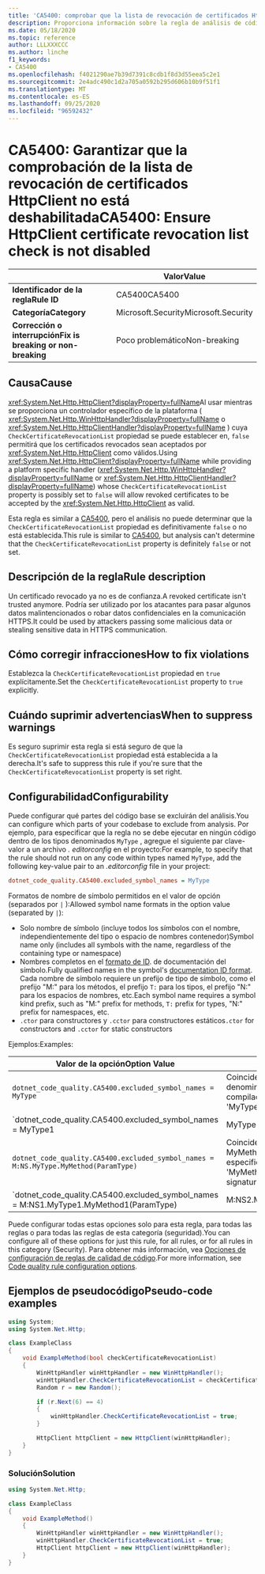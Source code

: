 ```yaml
---
title: 'CA5400: comprobar que la lista de revocación de certificados HttpClient no está deshabilitada (análisis de código)'
description: Proporciona información sobre la regla de análisis de código CA5400, incluidas las causas, cómo corregir las infracciones y cuándo suprimirlas.
ms.date: 05/18/2020
ms.topic: reference
author: LLLXXXCCC
ms.author: linche
f1_keywords:
- CA5400
ms.openlocfilehash: f4021290ae7b39d7391c8cdb1f8d3d55eea5c2e1
ms.sourcegitcommit: 2e4adc490c1d2a705a0592b295d606b10b9f51f1
ms.translationtype: MT
ms.contentlocale: es-ES
ms.lasthandoff: 09/25/2020
ms.locfileid: "96592432"
---
```

# <a name="ca5400-ensure-httpclient-certificate-revocation-list-check-is-not-disabled"></a><span data-ttu-id="a1c6c-103">CA5400: Garantizar que la comprobación de la lista de revocación de certificados HttpClient no está deshabilitada</span><span class="sxs-lookup"><span data-stu-id="a1c6c-103">CA5400: Ensure HttpClient certificate revocation list check is not disabled</span></span>

| | <span data-ttu-id="a1c6c-104">Valor</span><span class="sxs-lookup"><span data-stu-id="a1c6c-104">Value</span></span> |
|-|-|
| <span data-ttu-id="a1c6c-105">**Identificador de la regla**</span><span class="sxs-lookup"><span data-stu-id="a1c6c-105">**Rule ID**</span></span> |<span data-ttu-id="a1c6c-106">CA5400</span><span class="sxs-lookup"><span data-stu-id="a1c6c-106">CA5400</span></span>|
| <span data-ttu-id="a1c6c-107">**Categoría**</span><span class="sxs-lookup"><span data-stu-id="a1c6c-107">**Category**</span></span> |<span data-ttu-id="a1c6c-108">Microsoft.Security</span><span class="sxs-lookup"><span data-stu-id="a1c6c-108">Microsoft.Security</span></span>|
| <span data-ttu-id="a1c6c-109">**Corrección o interrupción**</span><span class="sxs-lookup"><span data-stu-id="a1c6c-109">**Fix is breaking or non-breaking**</span></span> |<span data-ttu-id="a1c6c-110">Poco problemático</span><span class="sxs-lookup"><span data-stu-id="a1c6c-110">Non-breaking</span></span>|

## <a name="cause"></a><span data-ttu-id="a1c6c-111">Causa</span><span class="sxs-lookup"><span data-stu-id="a1c6c-111">Cause</span></span>

<span data-ttu-id="a1c6c-112"><xref:System.Net.Http.HttpClient?displayProperty=fullName>Al usar mientras se proporciona un controlador específico de la plataforma ( <xref:System.Net.Http.WinHttpHandler?displayProperty=fullName> o <xref:System.Net.Http.HttpClientHandler?displayProperty=fullName> ) cuya `CheckCertificateRevocationList` propiedad se puede establecer en, `false` permitirá que los certificados revocados sean aceptados por <xref:System.Net.Http.HttpClient> como válidos.</span><span class="sxs-lookup"><span data-stu-id="a1c6c-112">Using <xref:System.Net.Http.HttpClient?displayProperty=fullName> while providing a platform specific handler (<xref:System.Net.Http.WinHttpHandler?displayProperty=fullName> or <xref:System.Net.Http.HttpClientHandler?displayProperty=fullName>) whose `CheckCertificateRevocationList` property is possibly set to `false` will allow revoked certificates to be accepted by the <xref:System.Net.Http.HttpClient> as valid.</span></span>

<span data-ttu-id="a1c6c-113">Esta regla es similar a [CA5400](ca5400.md), pero el análisis no puede determinar que la `CheckCertificateRevocationList` propiedad es definitivamente `false` o no está establecida.</span><span class="sxs-lookup"><span data-stu-id="a1c6c-113">This rule is similar to [CA5400](ca5400.md), but analysis can't determine that the `CheckCertificateRevocationList` property is definitely `false` or not set.</span></span>

## <a name="rule-description"></a><span data-ttu-id="a1c6c-114">Descripción de la regla</span><span class="sxs-lookup"><span data-stu-id="a1c6c-114">Rule description</span></span>

<span data-ttu-id="a1c6c-115">Un certificado revocado ya no es de confianza.</span><span class="sxs-lookup"><span data-stu-id="a1c6c-115">A revoked certificate isn't trusted anymore.</span></span> <span data-ttu-id="a1c6c-116">Podría ser utilizado por los atacantes para pasar algunos datos malintencionados o robar datos confidenciales en la comunicación HTTPS.</span><span class="sxs-lookup"><span data-stu-id="a1c6c-116">It could be used by attackers passing some malicious data or stealing sensitive data in HTTPS communication.</span></span>

## <a name="how-to-fix-violations"></a><span data-ttu-id="a1c6c-117">Cómo corregir infracciones</span><span class="sxs-lookup"><span data-stu-id="a1c6c-117">How to fix violations</span></span>

<span data-ttu-id="a1c6c-118">Establezca la `CheckCertificateRevocationList` propiedad en `true` explícitamente.</span><span class="sxs-lookup"><span data-stu-id="a1c6c-118">Set the `CheckCertificateRevocationList` property to `true` explicitly.</span></span>

## <a name="when-to-suppress-warnings"></a><span data-ttu-id="a1c6c-119">Cuándo suprimir advertencias</span><span class="sxs-lookup"><span data-stu-id="a1c6c-119">When to suppress warnings</span></span>

<span data-ttu-id="a1c6c-120">Es seguro suprimir esta regla si está seguro de que la `CheckCertificateRevocationList` propiedad está establecida a la derecha.</span><span class="sxs-lookup"><span data-stu-id="a1c6c-120">It's safe to suppress this rule if you're sure that the `CheckCertificateRevocationList` property is set right.</span></span>

## <a name="configurability"></a><span data-ttu-id="a1c6c-121">Configurabilidad</span><span class="sxs-lookup"><span data-stu-id="a1c6c-121">Configurability</span></span>

<span data-ttu-id="a1c6c-122">Puede configurar qué partes del código base se excluirán del análisis.</span><span class="sxs-lookup"><span data-stu-id="a1c6c-122">You can configure which parts of your codebase to exclude from analysis.</span></span> <span data-ttu-id="a1c6c-123">Por ejemplo, para especificar que la regla no se debe ejecutar en ningún código dentro de los tipos denominados `MyType` , agregue el siguiente par clave-valor a un archivo *. editorconfig* en el proyecto:</span><span class="sxs-lookup"><span data-stu-id="a1c6c-123">For example, to specify that the rule should not run on any code within types named `MyType`, add the following key-value pair to an *.editorconfig* file in your project:</span></span>

```ini
dotnet_code_quality.CA5400.excluded_symbol_names = MyType
```

<span data-ttu-id="a1c6c-124">Formatos de nombre de símbolo permitidos en el valor de opción (separados por `|` ):</span><span class="sxs-lookup"><span data-stu-id="a1c6c-124">Allowed symbol name formats in the option value (separated by `|`):</span></span>

- <span data-ttu-id="a1c6c-125">Solo nombre de símbolo (incluye todos los símbolos con el nombre, independientemente del tipo o espacio de nombres contenedor)</span><span class="sxs-lookup"><span data-stu-id="a1c6c-125">Symbol name only (includes all symbols with the name, regardless of the containing type or namespace)</span></span>
- <span data-ttu-id="a1c6c-126">Nombres completos en el [formato de ID](https://github.com/dotnet/csharplang/blob/master/spec/documentation-comments.md#id-string-format). de documentación del símbolo.</span><span class="sxs-lookup"><span data-stu-id="a1c6c-126">Fully qualified names in the symbol's [documentation ID format](https://github.com/dotnet/csharplang/blob/master/spec/documentation-comments.md#id-string-format).</span></span> <span data-ttu-id="a1c6c-127">Cada nombre de símbolo requiere un prefijo de tipo de símbolo, como el prefijo "M:" para los métodos, el prefijo `T:` para los tipos, el prefijo "N:" para los espacios de nombres, etc.</span><span class="sxs-lookup"><span data-stu-id="a1c6c-127">Each symbol name requires a symbol kind prefix, such as "M:" prefix for methods, `T:` prefix for types, "N:" prefix for namespaces, etc.</span></span>
- <span data-ttu-id="a1c6c-128">`.ctor` para constructores y `.cctor` para constructores estáticos</span><span class="sxs-lookup"><span data-stu-id="a1c6c-128">`.ctor` for constructors and `.cctor` for static constructors</span></span>

<span data-ttu-id="a1c6c-129">Ejemplos:</span><span class="sxs-lookup"><span data-stu-id="a1c6c-129">Examples:</span></span>

| <span data-ttu-id="a1c6c-130">Valor de la opción</span><span class="sxs-lookup"><span data-stu-id="a1c6c-130">Option Value</span></span> | <span data-ttu-id="a1c6c-131">Resumen</span><span class="sxs-lookup"><span data-stu-id="a1c6c-131">Summary</span></span> |
| --- | --- |
|`dotnet_code_quality.CA5400.excluded_symbol_names = MyType` | <span data-ttu-id="a1c6c-132">Coincide con todos los símbolos denominados ' altype ' en la compilación</span><span class="sxs-lookup"><span data-stu-id="a1c6c-132">Matches all symbols named 'MyType' in the compilation</span></span>
|`dotnet_code_quality.CA5400.excluded_symbol_names = MyType1|MyType2` | <span data-ttu-id="a1c6c-133">Coincide con todos los símbolos denominados ' MyType1 ' o ' MyType2 ' en la compilación</span><span class="sxs-lookup"><span data-stu-id="a1c6c-133">Matches all symbols named either 'MyType1' or 'MyType2' in the compilation</span></span>
|`dotnet_code_quality.CA5400.excluded_symbol_names = M:NS.MyType.MyMethod(ParamType)` | <span data-ttu-id="a1c6c-134">Coincide con el método específico ' MyMethod ' con la firma completa especificada</span><span class="sxs-lookup"><span data-stu-id="a1c6c-134">Matches specific method 'MyMethod' with given fully qualified signature</span></span>
|`dotnet_code_quality.CA5400.excluded_symbol_names = M:NS1.MyType1.MyMethod1(ParamType)|M:NS2.MyType2.MyMethod2(ParamType)` | <span data-ttu-id="a1c6c-135">Coincide con los métodos específicos ' MyMethod1 ' y ' MyMethod2 ' con la firma completa correspondiente</span><span class="sxs-lookup"><span data-stu-id="a1c6c-135">Matches specific methods 'MyMethod1' and 'MyMethod2' with respective fully qualified signature</span></span>

<span data-ttu-id="a1c6c-136">Puede configurar todas estas opciones solo para esta regla, para todas las reglas o para todas las reglas de esta categoría (seguridad).</span><span class="sxs-lookup"><span data-stu-id="a1c6c-136">You can configure all of these options for just this rule, for all rules, or for all rules in this category (Security).</span></span> <span data-ttu-id="a1c6c-137">Para obtener más información, vea [Opciones de configuración de reglas de calidad de código](../code-quality-rule-options.md).</span><span class="sxs-lookup"><span data-stu-id="a1c6c-137">For more information, see [Code quality rule configuration options](../code-quality-rule-options.md).</span></span>

## <a name="pseudo-code-examples"></a><span data-ttu-id="a1c6c-138">Ejemplos de pseudocódigo</span><span class="sxs-lookup"><span data-stu-id="a1c6c-138">Pseudo-code examples</span></span>

```csharp
using System;
using System.Net.Http;

class ExampleClass
{
    void ExampleMethod(bool checkCertificateRevocationList)
    {
        WinHttpHandler winHttpHandler = new WinHttpHandler();
        winHttpHandler.CheckCertificateRevocationList = checkCertificateRevocationList;
        Random r = new Random();

        if (r.Next(6) == 4)
        {
            winHttpHandler.CheckCertificateRevocationList = true;
        }

        HttpClient httpClient = new HttpClient(winHttpHandler);
    }
}
```

### <a name="solution"></a><span data-ttu-id="a1c6c-139">Solución</span><span class="sxs-lookup"><span data-stu-id="a1c6c-139">Solution</span></span>

```csharp
using System.Net.Http;

class ExampleClass
{
    void ExampleMethod()
    {
        WinHttpHandler winHttpHandler = new WinHttpHandler();
        winHttpHandler.CheckCertificateRevocationList = true;
        HttpClient httpClient = new HttpClient(winHttpHandler);
    }
}
```
